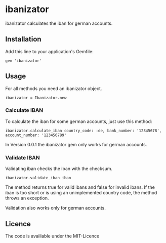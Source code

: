 # ibanizator

ibanizator calculates the iban for german accounts.

## Installation

Add this line to your application's Gemfile:

    gem 'ibanizator'

## Usage

For all methods you need an ibanizator object.

    ibanizator = Ibanizator.new

### Calculate IBAN

To calculate the iban for some german accounts, just use this method:

    ibanizator.calculate_iban country_code: :de, bank_number: '12345678', account_number: '123456789'

In Version 0.0.1 the ibanizator gem only works for german accounts.

### Validate IBAN

Validating iban checks the iban with the checksum.

    ibanizator.validate_iban iban

The method returns true for valid ibans and false for invalid ibans.
If the iban is too short or is using an unimplemented country code, the method throws an exception.

Validation also works only for german accounts.

## Licence

The code is availiable under the MIT-Licence